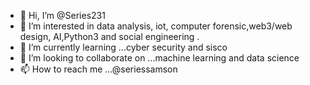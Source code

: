 - 👋 Hi, I’m @Series231
- 👀 I’m interested in  data analysis, iot, computer forensic,web3/web design, AI,Python3 and social engineering .
- 🌱 I’m currently learning ...cyber security and sisco 
- 💞️ I’m looking to collaborate on ...machine learning and data science 
- 📫 How to reach me ...@seriessamson 

<!---
Series231/Series231 is a ✨ special ✨ repository because its `README.md` (this file) appears on your GitHub profile.
You can click the Preview link to take a look at your changes.
--->
